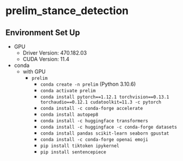 # prelim_stance_detection




## Environment Set Up


- GPU
  - Driver Version: 470.182.03
  - CUDA Version: 11.4
- conda
  - with GPU
    - `prelim`
      - `conda create -n prelim` (Python 3.10.6)
      - `conda activate prelim`
      - `conda install pytorch==1.12.1 torchvision==0.13.1 torchaudio==0.12.1 cudatoolkit=11.3 -c pytorch`
      - `conda install -c conda-forge accelerate`
      - `conda install autopep8`
      - `conda install -c huggingface transformers`
      - `conda install -c huggingface -c conda-forge datasets`
      - `conda install pandas scikit-learn seaborn gpustat`
      - `conda install -c conda-forge openai emoji`
      - `pip install tiktoken ipykernel`
      - `pip install sentencepiece`